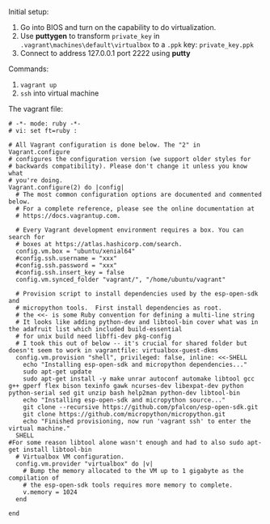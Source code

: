 Initial setup:

1. Go into BIOS and turn on the capability to do virtualization. 
3. Use **puttygen** to transform  `private_key` in `.vagrant\machines\default\virtualbox` to a `.ppk` key: `private_key.ppk`
4. Connect to address 127.0.0.1 port 2222 using **putty** 


Commands:

1. `vagrant up`
2. `ssh` into virtual machine


The vagrant file:

    # -*- mode: ruby -*-
    # vi: set ft=ruby :

    # All Vagrant configuration is done below. The "2" in Vagrant.configure
    # configures the configuration version (we support older styles for
    # backwards compatibility). Please don't change it unless you know what
    # you're doing.
    Vagrant.configure(2) do |config|
      # The most common configuration options are documented and commented below.
      # For a complete reference, please see the online documentation at
      # https://docs.vagrantup.com.

      # Every Vagrant development environment requires a box. You can search for
      # boxes at https://atlas.hashicorp.com/search.
      config.vm.box = "ubuntu/xenial64" 
      #config.ssh.username = "xxx"
      #config.ssh.password = "xxx"
      #config.ssh.insert_key = false
      config.vm.synced_folder "vagrant/", "/home/ubuntu/vagrant"

      # Provision script to install dependencies used by the esp-open-sdk and
      # micropython tools.  First install dependencies as root.
      # the <<- is some Ruby convention for defining a multi-line string
      # It looks like adding python-dev and libtool-bin cover what was in the adafruit list which included build-essential
      # for unix build need libffi-dev pkg-config
      # I took this out of below -- it's crucial for shared folder but doesn't seem to work in vagrantfile: virtualbox-guest-dkms
      config.vm.provision "shell", privileged: false, inline: <<-SHELL
        echo "Installing esp-open-sdk and micropython dependencies..."
        sudo apt-get update
        sudo apt-get install -y make unrar autoconf automake libtool gcc g++ gperf flex bison texinfo gawk ncurses-dev libexpat-dev python python-serial sed git unzip bash help2man python-dev libtool-bin
        echo "Installing esp-open-sdk and micropython source..."
        git clone --recursive https://github.com/pfalcon/esp-open-sdk.git
        git clone https://github.com/micropython/micropython.git
        echo "Finished provisioning, now run 'vagrant ssh' to enter the virtual machine."
      SHELL
    #For some reason libtool alone wasn't enough and had to also sudo apt-get install libtool-bin
      # Virtualbox VM configuration.
      config.vm.provider "virtualbox" do |v|
        # Bump the memory allocated to the VM up to 1 gigabyte as the compilation of
        # the esp-open-sdk tools requires more memory to complete.
        v.memory = 1024
      end

    end
